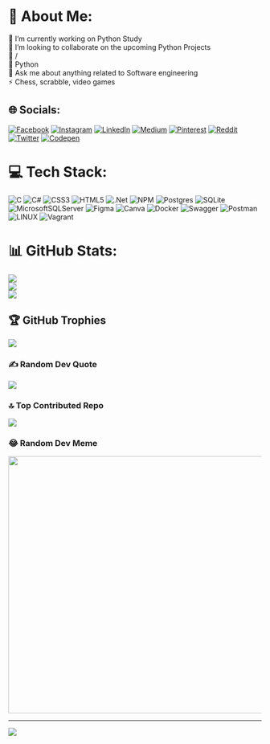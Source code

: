 # 💫 About Me:
🔭 I’m currently working on Python Study<br>👯 I’m looking to collaborate on the upcoming Python Projects<br>🤝 /<br>🌱 Python<br>💬 Ask me about anything related to Software engineering<br>⚡ Chess, scrabble, video games


## 🌐 Socials:
[![Facebook](https://img.shields.io/badge/Facebook-%231877F2.svg?logo=Facebook&logoColor=white)](https://facebook.com/edoghotu) [![Instagram](https://img.shields.io/badge/Instagram-%23E4405F.svg?logo=Instagram&logoColor=white)](https://instagram.com/gideon_edoghotu/) [![LinkedIn](https://img.shields.io/badge/LinkedIn-%230077B5.svg?logo=linkedin&logoColor=white)](https://linkedin.com/in/gideon-edoghotu/) [![Medium](https://img.shields.io/badge/Medium-12100E?logo=medium&logoColor=white)](https://medium.com/@edoghotugiddy) [![Pinterest](https://img.shields.io/badge/Pinterest-%23E60023.svg?logo=Pinterest&logoColor=white)](https://pinterest.com/edoghotugideon/) [![Reddit](https://img.shields.io/badge/Reddit-%23FF4500.svg?logo=Reddit&logoColor=white)](https://reddit.com/user/gideon_edoghotu) [![Twitter](https://img.shields.io/badge/Twitter-%231DA1F2.svg?logo=Twitter&logoColor=white)](https://twitter.com/EdoghotuA) [![Codepen](https://img.shields.io/badge/Codepen-000000?style=for-the-badge&logo=codepen&logoColor=white)](https://codepen.io/giddy1) 

# 💻 Tech Stack:
![C](https://img.shields.io/badge/c-%2300599C.svg?style=for-the-badge&logo=c&logoColor=white) ![C#](https://img.shields.io/badge/c%23-%23239120.svg?style=for-the-badge&logo=c-sharp&logoColor=white) ![CSS3](https://img.shields.io/badge/css3-%231572B6.svg?style=for-the-badge&logo=css3&logoColor=white) ![HTML5](https://img.shields.io/badge/html5-%23E34F26.svg?style=for-the-badge&logo=html5&logoColor=white) ![.Net](https://img.shields.io/badge/.NET-5C2D91?style=for-the-badge&logo=.net&logoColor=white) ![NPM](https://img.shields.io/badge/NPM-%23000000.svg?style=for-the-badge&logo=npm&logoColor=white) ![Postgres](https://img.shields.io/badge/postgres-%23316192.svg?style=for-the-badge&logo=postgresql&logoColor=white) ![SQLite](https://img.shields.io/badge/sqlite-%2307405e.svg?style=for-the-badge&logo=sqlite&logoColor=white) ![MicrosoftSQLServer](https://img.shields.io/badge/Microsoft%20SQL%20Sever-CC2927?style=for-the-badge&logo=microsoft%20sql%20server&logoColor=white) 	![Figma](https://img.shields.io/badge/figma-%23F24E1E.svg?style=for-the-badge&logo=figma&logoColor=white) ![Canva](https://img.shields.io/badge/Canva-%2300C4CC.svg?style=for-the-badge&logo=Canva&logoColor=white) ![Docker](https://img.shields.io/badge/docker-%230db7ed.svg?style=for-the-badge&logo=docker&logoColor=white) ![Swagger](https://img.shields.io/badge/-Swagger-%23Clojure?style=for-the-badge&logo=swagger&logoColor=white) ![Postman](https://img.shields.io/badge/Postman-FF6C37?style=for-the-badge&logo=postman&logoColor=white) ![LINUX](https://img.shields.io/badge/Linux-FCC624?style=for-the-badge&logo=linux&logoColor=black) ![Vagrant](https://img.shields.io/badge/vagrant-%231563FF.svg?style=for-the-badge&logo=vagrant&logoColor=white)
# 📊 GitHub Stats:
![](https://github-readme-stats.vercel.app/api?username=giddy11&theme=dracula&hide_border=false&include_all_commits=true&count_private=true)<br/>
![](https://github-readme-streak-stats.herokuapp.com/?user=giddy11&theme=dracula&hide_border=false)<br/>
![](https://github-readme-stats.vercel.app/api/top-langs/?username=giddy11&theme=dracula&hide_border=false&include_all_commits=true&count_private=true&layout=compact)

## 🏆 GitHub Trophies
![](https://github-profile-trophy.vercel.app/?username=giddy11&theme=radical&no-frame=false&no-bg=false&margin-w=4)

### ✍️ Random Dev Quote
![](https://quotes-github-readme.vercel.app/api?type=horizontal&theme=radical)

### 🔝 Top Contributed Repo
![](https://github-contributor-stats.vercel.app/api?username=giddy11&limit=5&theme=dark&combine_all_yearly_contributions=true)

### 😂 Random Dev Meme
<img src="https://rm.up.railway.app/" width="512px"/>

---
[![](https://visitcount.itsvg.in/api?id=giddy11&icon=5&color=1)](https://visitcount.itsvg.in)

<!-- Proudly created with GPRM ( https://gprm.itsvg.in ) -->
